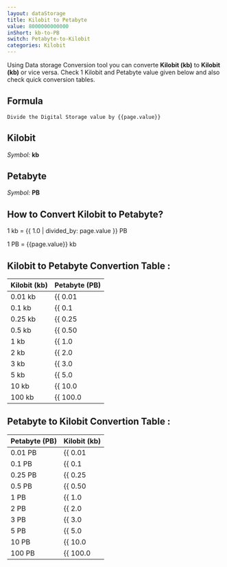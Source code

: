 ```yaml
---
layout: dataStorage
title: Kilobit to Petabyte
value: 8000000000000
inShort: kb-to-PB
switch: Petabyte-to-Kilobit
categories: Kilobit
---
```


Using Data storage Conversion tool you can converte **Kilobit (kb)** to **Kilobit (kb)** or vice versa. Check 1 Kilobit and Petabyte value given below and also check quick conversion tables.

## Formula
`Divide the Digital Storage value by {{page.value}}`

## Kilobit
*Symbol:* **kb**

## Petabyte
*Symbol:* **PB**

## How to Convert Kilobit to Petabyte?

1 kb = {{ 1.0 | divided_by: page.value }} PB

1 PB = {{page.value}} kb


## Kilobit to Petabyte Convertion Table :

| Kilobit (kb) | Petabyte (PB) |
| ---- | ---- |
| 0.01 kb | {{ 0.01 | divided_by: page.value }} PB |
| 0.1 kb | {{ 0.1 | divided_by: page.value }} PB |
| 0.25 kb | {{ 0.25 | divided_by: page.value }} PB |
| 0.5 kb | {{ 0.50 | divided_by: page.value }} PB |
| 1 kb | {{ 1.0 | divided_by: page.value }} PB |
| 2 kb | {{ 2.0 | divided_by: page.value }} PB |
| 3 kb | {{ 3.0 | divided_by: page.value }} PB |
| 5 kb | {{ 5.0 | divided_by: page.value }} PB |
| 10 kb | {{ 10.0 | divided_by: page.value }} PB |
| 100 kb | {{ 100.0 | divided_by: page.value }} PB |

## Petabyte to Kilobit Convertion Table :

| Petabyte (PB) | Kilobit (kb) |
| ---- | ---- |
| 0.01 PB | {{ 0.01 | times: page.value }} kb |
| 0.1 PB | {{ 0.1 | times: page.value }} kb |
| 0.25 PB | {{ 0.25 | times: page.value }} kb |
| 0.5 PB | {{ 0.50 | times: page.value }} kb |
| 1 PB | {{ 1.0 | times: page.value }} kb |
| 2 PB | {{ 2.0 | times: page.value }} kb |
| 3 PB | {{ 3.0 | times: page.value }} kb |
| 5 PB | {{ 5.0 | times: page.value }} kb |
| 10 PB | {{ 10.0 | times: page.value }} kb |
| 100 PB | {{ 100.0 | times: page.value }} kb |


<script>
document.getElementById('selectInput')[2].selected = true
document.getElementById('selectOutput')[20].selected = true
</script>
